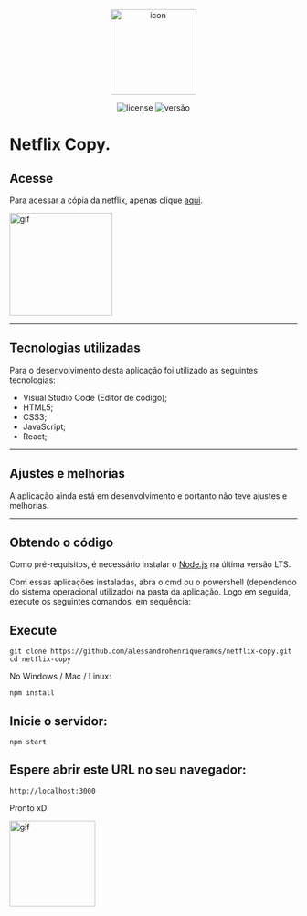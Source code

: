 <p align="center">
    <img src="https://icons.iconarchive.com/icons/papirus-team/papirus-apps/128/netflix-icon.png" alt="icon" height="150px">
</p>

<p align="center">
    <img src="https://img.shields.io/github/license/mashape/apistatus.svg" alt="license"/>
    <img src="https://img.shields.io/badge/version-1.0-red" alt="versão">
</p>

# Netflix Copy.

## Acesse

Para acessar a cópia da netflix, apenas clique [aqui](https://alessandrohenriqueramos.github.io/netflix-copy/build).

<img src="https://media.giphy.com/media/LnuOPA23FxnCoW7RBI/giphy.gif" alt="gif" height="180px" >

---

## Tecnologias utilizadas

Para o desenvolvimento desta aplicação foi utilizado as seguintes tecnologias:

* Visual Studio Code (Editor de código);
* HTML5;
* CSS3;
* JavaScript; 
* React;

---

## Ajustes e melhorias

A aplicação ainda está em desenvolvimento e portanto não teve ajustes e melhorias.

---

## Obtendo o código

Como pré-requisitos, é necessário instalar o [Node.js](https://nodejs.org/pt-br/download/) na última versão LTS.

Com essas aplicações instaladas, abra o cmd ou o powershell (dependendo do sistema operacional utilizado) na pasta da aplicação. Logo em seguida, execute os seguintes comandos, em sequência:

## Execute
```
git clone https://github.com/alessandrohenriqueramos/netflix-copy.git
cd netflix-copy
```
No Windows / Mac / Linux:
```
npm install
```

## Inicie o servidor:
```
npm start
```

## Espere abrir este URL no seu navegador:
```
http://localhost:3000
```

Pronto xD

<img src="https://media.giphy.com/media/AFdcYElkoNAUE/giphy.gif" alt="gif" height="150px" >